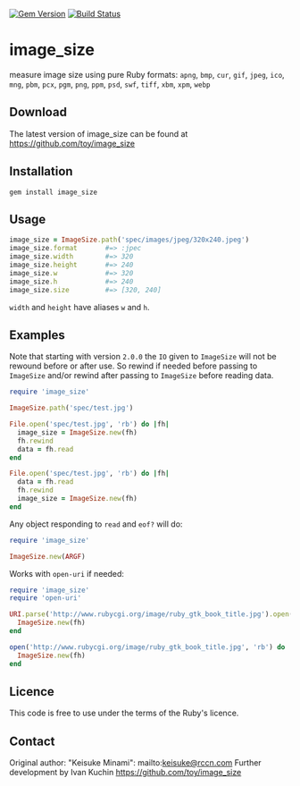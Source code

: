 [![Gem Version](https://img.shields.io/gem/v/image_size.svg?style=flat)](https://rubygems.org/gems/image_size)
[![Build Status](https://img.shields.io/travis/toy/image_size/master.svg?style=flat)](https://travis-ci.org/toy/image_size)

# image_size

measure image size using pure Ruby
formats: `apng`, `bmp`, `cur`, `gif`, `jpeg`, `ico`, `mng`, `pbm`, `pcx`, `pgm`, `png`, `ppm`, `psd`, `swf`, `tiff`, `xbm`, `xpm`, `webp`

## Download

The latest version of image\_size can be found at https://github.com/toy/image_size

## Installation

```shell
gem install image_size
```

## Usage

```ruby
image_size = ImageSize.path('spec/images/jpeg/320x240.jpeg')
image_size.format       #=> :jpec
image_size.width        #=> 320
image_size.height       #=> 240
image_size.w            #=> 320
image_size.h            #=> 240
image_size.size         #=> [320, 240]
```

`width` and `height` have aliases `w` and `h`.

## Examples

Note that starting with version `2.0.0` the `IO` given to `ImageSize` will not be rewound before or after use.
So rewind if needed before passing to `ImageSize` and/or rewind after passing to `ImageSize` before reading data.

```ruby
require 'image_size'

ImageSize.path('spec/test.jpg')

File.open('spec/test.jpg', 'rb') do |fh|
  image_size = ImageSize.new(fh)
  fh.rewind
  data = fh.read
end

File.open('spec/test.jpg', 'rb') do |fh|
  data = fh.read
  fh.rewind
  image_size = ImageSize.new(fh)
end
```

Any object responding to `read` and `eof?` will do:

```ruby
require 'image_size'

ImageSize.new(ARGF)
```

Works with `open-uri` if needed:

```ruby
require 'image_size'
require 'open-uri'

URI.parse('http://www.rubycgi.org/image/ruby_gtk_book_title.jpg').open('rb') do |fh|
  ImageSize.new(fh)
end

open('http://www.rubycgi.org/image/ruby_gtk_book_title.jpg', 'rb') do |fh|
  ImageSize.new(fh)
end
```

## Licence

This code is free to use under the terms of the Ruby's licence.

## Contact

Original author: "Keisuke Minami": mailto:keisuke@rccn.com
Further development by Ivan Kuchin https://github.com/toy/image_size
